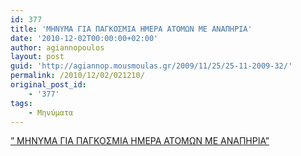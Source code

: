 ```yaml
---
id: 377
title: 'ΜΗΝΥΜΑ ΓΙΑ ΠΑΓΚΟΣΜΙΑ ΗΜΕΡΑ ΑΤΟΜΩΝ ΜΕ ΑΝΑΠΗΡΙΑ'
date: '2010-12-02T00:00:00+02:00'
author: agiannopoulos
layout: post
guid: 'http://agiannop.mousmoulas.gr/2009/11/25/25-11-2009-32/'
permalink: /2010/12/02/021210/
original_post_id:
    - '377'
tags:
    - Μηνύματα
---
```


[” ΜΗΝΥΜΑ ΓΙΑ ΠΑΓΚΟΣΜΙΑ ΗΜΕΡΑ ΑΤΟΜΩΝ ΜΕ ΑΝΑΠΗΡΙΑ”](/wp-content/uploads/2009/11/021210_anapiria.pdf)